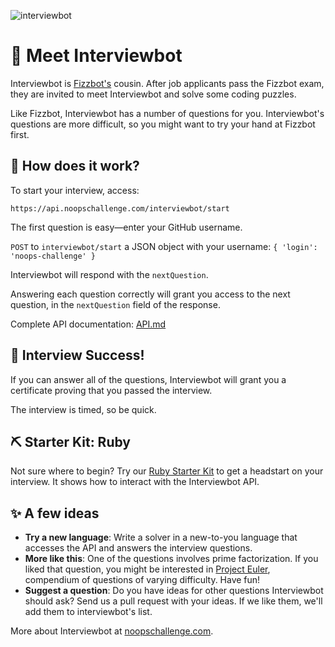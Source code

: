 ![interviewbot](https://user-images.githubusercontent.com/212941/60543285-c55c5400-9cca-11e9-990c-eb0dbfaac9c5.png)

# 👋 Meet Interviewbot

Interviewbot is [Fizzbot's](https://github.com/noops-challenge/fizzbot) cousin. After job applicants pass the Fizzbot exam, they are invited to meet Interviewbot and solve some coding puzzles.

Like Fizzbot, Interviewbot has a number of questions for you. Interviewbot's questions are more difficult, so you might want to try your hand at Fizzbot first.

## 📖 How does it work?

To start your interview, access:

`https://api.noopschallenge.com/interviewbot/start`

The first question is easy—enter your GitHub username.

`POST` to `interviewbot/start` a JSON object with your username: `{ 'login': 'noops-challenge' }`

Interviewbot will respond with the `nextQuestion`.

Answering each question correctly will grant you access to the next question, in the `nextQuestion` field of the response.

Complete API documentation: [API.md](./API.md)

## 🎉 Interview Success!

If you can answer all of the questions, Interviewbot will grant you a certificate proving that you passed the interview.

The interview is timed, so be quick.

## ⛏️ Starter Kit: Ruby

Not sure where to begin? Try our [Ruby Starter Kit](./starters/interviewbot.rb) to get a headstart on your interview. It shows how to interact with the Interviewbot API.

## ✨ A few ideas
- **Try a new language**: Write a solver in a new-to-you language that accesses the API and answers the interview questions.
- **More like this**: One of the questions involves prime factorization. If you liked that question, you might be interested in [Project Euler](https://projecteuler.net), compendium of questions of varying difficulty. Have fun!
- **Suggest a question**: Do you have ideas for other questions Interviewbot should ask? Send us a pull request with your ideas. If we like them, we'll add them to interviewbot's list.


More about Interviewbot at [noopschallenge.com](https://noopschallenge.com/challenges/interviewbot).


